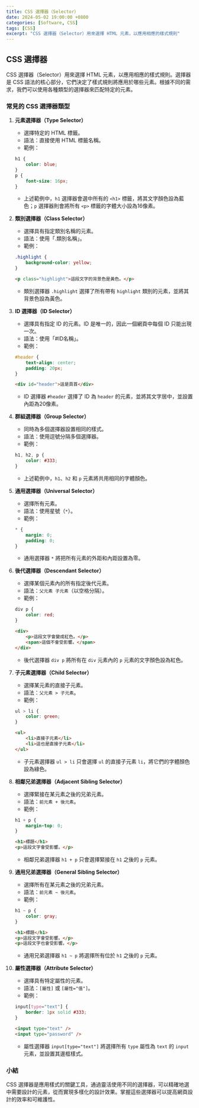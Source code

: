 ```yaml
---
title: CSS 選擇器（Selector）
date: 2024-05-02 19:00:00 +0800
categories: [Software, CSS]
tags: [CSS] 
excerpt: "CSS 選擇器（Selector）用來選擇 HTML 元素，以應用相應的樣式規則"
---
```


## CSS 選擇器

CSS 選擇器（Selector）用來選擇 HTML 元素，以應用相應的樣式規則。選擇器是 CSS 語法的核心部分，它們決定了樣式規則將應用於哪些元素。根據不同的需求，我們可以使用各種類型的選擇器來匹配特定的元素。

### 常見的 CSS 選擇器類型

1. **元素選擇器（Type Selector）**
   - 選擇特定的 HTML 標籤。
   - 語法：直接使用 HTML 標籤名稱。
   - 範例：

   ```css
   h1 {
       color: blue;
   }
   p {
       font-size: 16px;
   }
   ```
   - 上述範例中，`h1` 選擇器會選中所有的 `<h1>` 標籤，將其文字顏色設為藍色；`p` 選擇器則會將所有 `<p>` 標籤的字體大小設為16像素。

2. **類別選擇器（Class Selector）**
   - 選擇具有指定類別名稱的元素。
   - 語法：使用「.類別名稱」。
   - 範例：

   ```css
   .highlight {
       background-color: yellow;
   }
   ```

   ```html
   <p class="highlight">這段文字的背景色是黃色。</p>
   ```
   - 類別選擇器 `.highlight` 選擇了所有帶有 `highlight` 類別的元素，並將其背景色設為黃色。

3. **ID 選擇器（ID Selector）**
   - 選擇具有指定 ID 的元素。ID 是唯一的，因此一個網頁中每個 ID 只能出現一次。
   - 語法：使用「#ID名稱」。
   - 範例：

   ```css
   #header {
       text-align: center;
       padding: 20px;
   }
   ```

   ```html
   <div id="header">這是頁首</div>
   ```
   - ID 選擇器 `#header` 選擇了 ID 為 `header` 的元素，並將其文字居中，並設置內距為20像素。

4. **群組選擇器（Group Selector）**
   - 同時為多個選擇器設置相同的樣式。
   - 語法：使用逗號分隔多個選擇器。
   - 範例：

   ```css
   h1, h2, p {
       color: #333;
   }
   ```
   - 上述範例中，`h1`、`h2` 和 `p` 元素將共用相同的字體顏色。

5. **通用選擇器（Universal Selector）**
   - 選擇所有元素。
   - 語法：使用星號（`*`）。
   - 範例：

   ```css
   * {
       margin: 0;
       padding: 0;
   }
   ```
   - 通用選擇器 `*` 將把所有元素的外距和內距設置為零。

6. **後代選擇器（Descendant Selector）**
   - 選擇某個元素內的所有指定後代元素。
   - 語法：`父元素 子元素`（以空格分隔）。
   - 範例：

   ```css
   div p {
       color: red;
   }
   ```

   ```html
   <div>
       <p>這段文字會變成紅色。</p>
       <span>這個不會受影響。</span>
   </div>
   ```
   - 後代選擇器 `div p` 將所有在 `div` 元素內的 `p` 元素的文字顏色設為紅色。

7. **子元素選擇器（Child Selector）**
   - 選擇某元素的直接子元素。
   - 語法：`父元素 > 子元素`。
   - 範例：

   ```css
   ul > li {
       color: green;
   }
   ```

   ```html
   <ul>
       <li>直接子元素</li>
       <li>這也是直接子元素</li>
   </ul>
   ```
   - 子元素選擇器 `ul > li` 只會選擇 `ul` 的直接子元素 `li`，將它們的字體顏色設為綠色。

8. **相鄰兄弟選擇器（Adjacent Sibling Selector）**
   - 選擇緊接在某元素之後的兄弟元素。
   - 語法：`前元素 + 後元素`。
   - 範例：
   
   ```css
   h1 + p {
       margin-top: 0;
   }
   ```

   ```html
   <h1>標題</h1>
   <p>這段文字會受影響。</p>
   ```
   - 相鄰兄弟選擇器 `h1 + p` 只會選擇緊接在 `h1` 之後的 `p` 元素。

9. **通用兄弟選擇器（General Sibling Selector）**
   - 選擇所有在某元素之後的兄弟元素。
   - 語法：`前元素 ~ 後元素`。
   - 範例：

   ```css
   h1 ~ p {
       color: gray;
   }
   ```
   ```html
   <h1>標題</h1>
   <p>這段文字會受影響。</p>
   <p>這段文字也會受影響。</p>
   ```
   - 通用兄弟選擇器 `h1 ~ p` 將選擇所有位於 `h1` 之後的 `p` 元素。

10. **屬性選擇器（Attribute Selector）**
    - 選擇具有特定屬性的元素。
    - 語法：`[屬性]` 或 `[屬性="值"]`。
    - 範例：

    ```css
    input[type="text"] {
        border: 1px solid #333;
    }
    ```

    ```html
    <input type="text" />
    <input type="password" />
    ```
    - 屬性選擇器 `input[type="text"]` 將選擇所有 `type` 屬性為 `text` 的 `input` 元素，並設置其邊框樣式。

### 小結

CSS 選擇器是應用樣式的關鍵工具，通過靈活使用不同的選擇器，可以精確地選中需要設計的元素，從而實現多樣化的設計效果。掌握這些選擇器可以提高網頁設計的效率和可維護性。
